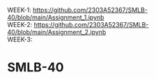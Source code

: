 WEEK-1:  https://github.com/2303A52367/SMLB-40/blob/main/Assignment_1.ipynb            
WEEK-2:  https://github.com/2303A52367/SMLB-40/blob/main/Assignment_2.ipynb      
WEEK-3:  
# SMLB-40

